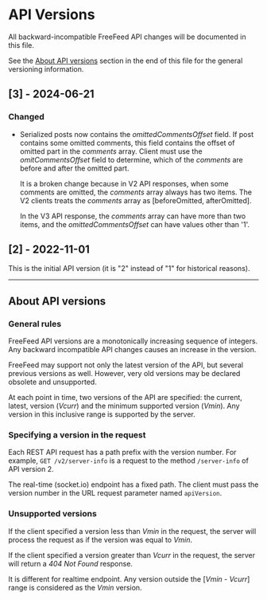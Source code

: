 # API Versions

All backward-incompatible FreeFeed API changes will be documented in this file.

See the [About API versions](#about-api-versions) section in the end of this
file for the general versioning information.

## [3] - 2024-06-21

### Changed
- Serialized posts now contains the _omittedCommentsOffset_ field. If post
  contains some omitted comments, this field contains the offset of omitted part
  in the _comments_ array. Client must use the _omitCommentsOffset_ field to
  determine, which of the _comments_ are before and after the omitted part.

  It is a broken change because in V2 API responses, when some comments are
  omitted, the _comments_ array always has two items. The V2 clients treats the
  _comments_ array as [beforeOmitted, afterOmitted].

  In the V3 API response, the _comments_ array can have more than two items, and
  the _omittedCommentsOffset_ can have values other than '1'.

## [2] - 2022-11-01

This is the initial API version (it is "2" instead of "1" for historical
reasons).

---

## About API versions

### General rules

FreeFeed API versions are a monotonically increasing sequence of integers. Any
backward incompatible API changes causes an increase in the version.

FreeFeed may support not only the latest version of the API, but several
previous versions as well. However, very old versions may be declared obsolete
and unsupported.

At each point in time, two versions of the API are specified: the current,
latest, version (*Vcurr*) and the minimum supported version (*Vmin*). Any
version in this inclusive range is supported by the server.

### Specifying a version in the request

Each REST API request has a path prefix with the version number. For example,
`GET /v2/server-info` is a request to the method `/server-info` of API version
2.

The real-time (socket.io) endpoint has a fixed path. The client must pass the
version number in the URL request parameter named `apiVersion`.

### Unsupported versions

If the client specified a version less than *Vmin* in the request, the server
will process the request as if the version was equal to *Vmin*.

If the client specified a version greater than *Vcurr* in the request, the
server will return a *404 Not Found* response.

It is different for realtime endpoint. Any version outside the [*Vmin* -
*Vcurr*] range is considered as the *Vmin* version.